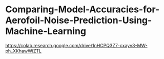 # Comparing-Model-Accuracies-for-Aerofoil-Noise-Prediction-Using-Machine-Learning



https://colab.research.google.com/drive/1nHCPQ3Z7-cxayv3-MW-ph_XKhawWiZTL
